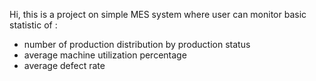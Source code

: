 Hi, this is a project on simple MES system where user can monitor basic statistic of :

- number of production distribution by production status
- average machine utilization percentage
- average defect rate
